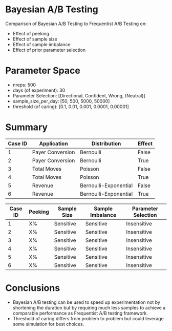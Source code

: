 # Bayesian A/B Testing

Comparison of Bayesian A/B Testing to Frequentist A/B Testing on:

* Effect of peeking
* Effect of sample size
* Effect of sample imbalance
* Effect of prior parameter selection

# Parameter Space


* nreps: 500
* days (of experiment): 30
* Parameter Selection: [Directional, Confident, Wrong, (Neutral)]
* sample_size_per_day: [50, 500, 5000, 50000]
* threshold (of caring): [0.1, 0.01, 0.001, 0.0001, 0.00001]


# Summary

| Case ID | Application      | Distribution          | Effect  |
| ------- | ---------------- | --------------------- | ------- |
| 1       | Payer Conversion | Bernoulli             | False   |
| 2       | Payer Conversion | Bernoulli             | True    |
| 3       | Total Moves      | Poisson               | False   |
| 4       | Total Moves      | Poisson               | True    |
| 5       | Revenue          | Bernoulli-Exponential | False   |
| 6       | Revenue          | Bernoulli-Exponential | True    |


| Case ID | Peeking | Sample Size | Sample Imbalance | Parameter Selection |
| ------- | ------- | ----------- | ---------------- | ------------------- |
| 1       | X%      | Sensitive   | Sensitive        | Insensitive         |
| 2       | X%      | Sensitive   | Sensitive        | Insensitive         |
| 3       | X%      | Sensitive   | Sensitive        | Insensitive         |
| 4       | X%      | Sensitive   | Sensitive        | Insensitive         |
| 5       | X%      | Sensitive   | Sensitive        | Insensitive         |
| 6       | X%      | Sensitive   | Sensitive        | Insensitive         |


# Conclusions

* Bayesian A/B testing can be used to speed up experimentation not by shortening the duration but by requiring much less samples to achieve a comparable performance as Frequentist A/B testing framework.
* Threshold of caring differs from problem to problem but could leverage some simulation for best choices.
